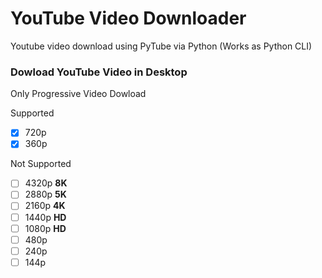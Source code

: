 # YouTube Video Downloader
 Youtube video download using PyTube via Python (Works as Python CLI)
### Dowload YouTube Video in Desktop

Only Progressive Video Dowload

Supported
- [x] 720p
- [x] 360p

Not Supported
- [ ] 4320p **8K**
- [ ] 2880p **5K**
- [ ] 2160p **4K**
- [ ] 1440p **HD**
- [ ] 1080p **HD**
- [ ] 480p
- [ ] 240p
- [ ] 144p